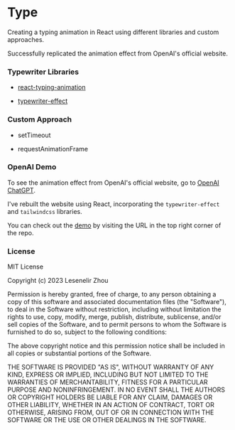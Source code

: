 # Type 

Creating a typing animation in React using different libraries and custom approaches.

Successfully replicated the animation effect from OpenAI's official website.

### Typewriter Libraries

- [react-typing-animation](https://www.npmjs.com/package/react-type-animation)

- [typewriter-effect](https://www.npmjs.com/package/typewriter-effect)

### Custom Approach

- setTimeout

- requestAnimationFrame

### OpenAI Demo

To see the animation effect from OpenAI's official website, go to [OpenAI ChatGPT](https://openai.com/chatgpt).

I've rebuilt the website using React, incorporating the `typewriter-effect` and `tailwindcss` libraries. 

You can check out the [demo](https://type-rose.vercel.app/openai) by visiting the URL in the top right corner of the repo.

### License

MIT License

Copyright (c) 2023 Lesenelir Zhou

Permission is hereby granted, free of charge, to any person obtaining a copy
of this software and associated documentation files (the "Software"), to deal
in the Software without restriction, including without limitation the rights
to use, copy, modify, merge, publish, distribute, sublicense, and/or sell
copies of the Software, and to permit persons to whom the Software is
furnished to do so, subject to the following conditions:

The above copyright notice and this permission notice shall be included in all
copies or substantial portions of the Software.

THE SOFTWARE IS PROVIDED "AS IS", WITHOUT WARRANTY OF ANY KIND, EXPRESS OR
IMPLIED, INCLUDING BUT NOT LIMITED TO THE WARRANTIES OF MERCHANTABILITY,
FITNESS FOR A PARTICULAR PURPOSE AND NONINFRINGEMENT. IN NO EVENT SHALL THE
AUTHORS OR COPYRIGHT HOLDERS BE LIABLE FOR ANY CLAIM, DAMAGES OR OTHER
LIABILITY, WHETHER IN AN ACTION OF CONTRACT, TORT OR OTHERWISE, ARISING FROM,
OUT OF OR IN CONNECTION WITH THE SOFTWARE OR THE USE OR OTHER DEALINGS IN THE
SOFTWARE.

